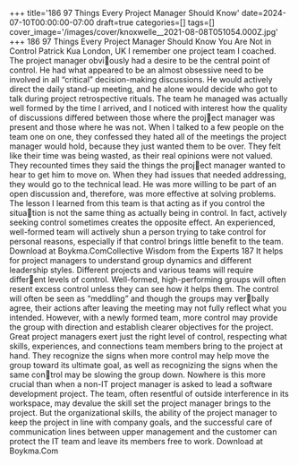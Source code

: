 +++
title='186 97 Things Every Project Manager Should Know'
date=2024-07-10T00:00:00-07:00
draft=true
categories=[]
tags=[]
cover_image='/images/cover/knoxwelle__2021-08-08T051054.000Z.jpg'
+++
186 97 Things Every Project Manager Should Know
You Are Not 
in Control
Patrick Kua
London, UK
I remember one project team I coached. The project manager obviously had a desire to be the central point of control. He had what appeared to 
be an almost obsessive need to be involved in all “critical” decision-making 
discussions. He would actively direct the daily stand-up meeting, and he alone 
would decide who got to talk during project retrospective rituals. The team he 
managed was actually well formed by the time I arrived, and I noticed with 
interest how the quality of discussions differed between those where the project manager was present and those where he was not.
When I talked to a few people on the team one on one, they confessed they 
hated all of the meetings the project manager would hold, because they just 
wanted them to be over. They felt like their time was being wasted, as their real 
opinions were not valued. They recounted times they said the things the project manager wanted to hear to get him to move on. When they had issues that 
needed addressing, they would go to the technical lead. He was more willing 
to be part of an open discussion and, therefore, was more effective at solving 
problems.
The lesson I learned from this team is that acting as if you control the situation is not the same thing as actually being in control. In fact, actively seeking 
control sometimes creates the opposite effect. An experienced, well-formed 
team will actively shun a person trying to take control for personal reasons, 
especially if that control brings little benefit to the team.
Download at Boykma.ComCollective Wisdom from the Experts 187
It helps for project managers to understand group dynamics and different 
leadership styles. Different projects and various teams will require different levels of control. Well-formed, high-performing groups will often resent 
excess control unless they can see how it helps them.
The control will often be seen as “meddling” and though the groups may verbally agree, their actions after leaving the meeting may not fully reflect what 
you intended. However, with a newly formed team, more control may provide 
the group with direction and establish clearer objectives for the project.
Great project managers exert just the right level of control, respecting what 
skills, experiences, and connections team members bring to the project at 
hand. They recognize the signs when more control may help move the group 
toward its ultimate goal, as well as recognizing the signs when the same control may be slowing the group down.
Nowhere is this more crucial than when a non-IT project manager is asked 
to lead a software development project. The team, often resentful of outside 
interference in its workspace, may devalue the skill set the project manager 
brings to the project.
But the organizational skills, the ability of the project manager to keep the 
project in line with company goals, and the successful care of communication 
lines between upper management and the customer can protect the IT team 
and leave its members free to work.
Download at Boykma.Com